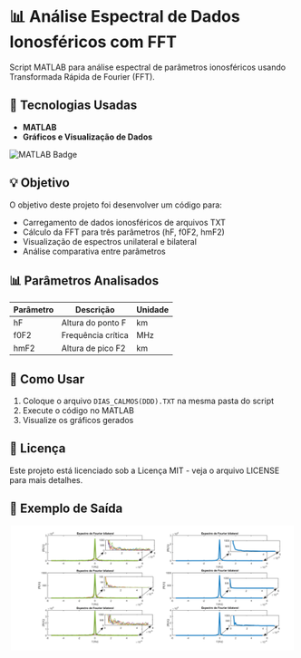 # 📊 Análise Espectral de Dados Ionosféricos com FFT

Script MATLAB para análise espectral de parâmetros ionosféricos usando Transformada Rápida de Fourier (FFT).

## 🚀 Tecnologias Usadas

- **MATLAB**
- **Gráficos e Visualização de Dados**

![MATLAB Badge](https://img.shields.io/badge/MATLAB-R2023b-red)

## 💡 Objetivo

O objetivo deste projeto foi desenvolver um código para:
- Carregamento de dados ionosféricos de arquivos TXT
- Cálculo da FFT para três parâmetros (hF, f0F2, hmF2)
- Visualização de espectros unilateral e bilateral
- Análise comparativa entre parâmetros

## 📊 Parâmetros Analisados

| Parâmetro | Descrição          | Unidade |
|-----------|--------------------|---------|
| hF        | Altura do ponto F  | km      |
| f0F2      | Frequência crítica | MHz     |
| hmF2      | Altura de pico F2  | km      |

## 📜 Como Usar

1. Coloque o arquivo `DIAS_CALMOS(DDD).TXT` na mesma pasta do script
2. Execute o código no MATLAB
3. Visualize os gráficos gerados

## 📜 Licença

Este projeto está licenciado sob a Licença MIT - veja o arquivo LICENSE para mais detalhes.

## 📌 Exemplo de Saída

<div align="center">
  <img src="images/image.png" alt="Gráfico Fourier" width="500">
</div>


